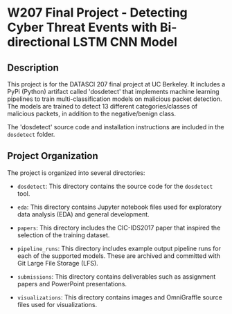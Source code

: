 # W207 Final Project - Detecting Cyber Threat Events with Bi-directional LSTM CNN Model

## Description

This project is for the DATASCI 207 final project at UC Berkeley. It includes a PyPi (Python) artifact called 'dosdetect' that implements machine learning pipelines to train multi-classification models on malicious packet detection. The models are trained to detect 13 different categories/classes of malicious packets, in addition to the negative/benign class.

The 'dosdetect' source code and installation instructions are included in the `dosdetect` folder.

## Project Organization

The project is organized into several directories:

- `dosdetect`: This directory contains the source code for the `dosdetect` tool.

- `eda`: This directory contains Jupyter notebook files used for exploratory data analysis (EDA) and general development.

- `papers`: This directory includes the CIC-IDS2017 paper that inspired the selection of the training dataset.

- `pipeline_runs`: This directory includes example output pipeline runs for each of the supported models. These are archived and committed with Git Large File Storage (LFS).

- `submissions`: This directory contains deliverables such as assignment papers and PowerPoint presentations.

- `visualizations`: This directory contains images and OmniGraffle source files used for visualizations.